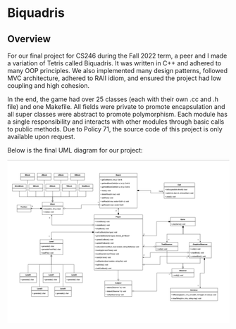 # Biquadris

## Overview
For our final project for CS246 during the Fall 2022 term, a peer and I made a variation of Tetris called Biquadris. It was written in C++ and adhered to many OOP principles. We also implemented many design patterns, followed MVC architecture, adhered to RAII idiom, and ensured the project had low coupling and high cohesion.

In the end, the game had over 25 classes (each with their own .cc and .h file) and one Makefile. All fields were private to promote encapsulation and all super classes were abstract to promote polymorphism. Each module has a single responsibility and interacts with other modules through basic calls to public methods. Due to Policy 71, the source code of this project is only available upon request.

Below is the final UML diagram for our project:

<img width="1000" alt="UML" src="https://raw.githubusercontent.com/braydonwang/Biquadris/main/uml.png">

